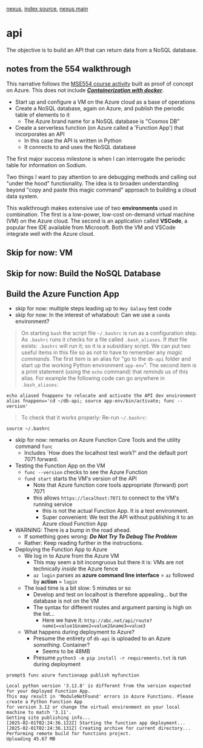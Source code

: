[nexus](https://robfatland.github.io/nexus), [index source](https://github.com/robfatland/nexus/blob/gh-pages/index.md), 
[nexus main](https://github.com/robfatland/nexus/tree/main)


# api


The objective is to build an API that can return data from a NoSQL database.


## notes from the 554 walkthrough

This narrative follows the [MSE554 course activity](https://cloudbank-project.github.io/az-serverless-tutorial/) 
built as proof of concept on Azure. This does not include 
[***Containerization with docker***](https://naclomi.github.io/containers-tutorial/).


- Start up and configure a VM on the Azure cloud as a base of operations
- Create a NoSQL database, again on Azure, and publish the periodic table of elements to it
    - The Azure brand name for a NoSQL database is "Cosmos DB"
- Create a serverless function (on Azure called a 'Function App') that incorporates an API
    - In this case the API is written in Python
    - It connects to and uses the NoSQL database
 

The first major success milestone is when I can interrogate the periodic table for information 
on Sodium. 


Two things I want to pay attention to are debugging methods and calling out "under the hood"
functionality. The idea is to broaden understanding beyond "copy and paste this magic command"
approach to building a cloud data system.


This walkthrough makes extensive use of two **environments** used in combination. The first is 
a low-power, low-cost on-demand virtual machine (VM) on the Azure cloud. The second is an application
called **VSCode**, a popular free IDE available from Microsoft. Both the VM and VSCode 
integrate well with the Azure cloud. 


## Skip for now: VM

## Skip for now: Build the NoSQL Database

## Build the Azure Function App

- skip for now: multiple steps leading up to `Hey Galaxy` test code
- skip for now: In the interest of whatabout: Can we use a `conda` environment?


> On starting `bash` the script file `~/.bashrc` is run as a configuration step.
> As `.bashrc` runs it checks for a file called `.bash_aliases`. If *that* file
> exists: `.bashrc` will run it; so it is a subsidiary script. We can put two
> useful items in this file so as not to have to remember any *magic commands*.
> The first item is an alias for "go to
> the `db-api` folder and start up the working Python environment `app-env`".
> The second item is a print statement (using the `echo` command) that *reminds*
> us of this alias. For example the following code can go anywhere in `.bash_aliases`:


```
echo aliased fnappenv to relocate and activate the API dev environment
alias fnappenv='cd ~/db-api; source app-env/bin/activate; func --version'
```

> To check that it works properly: Re-run `~/.bashrc`:


```
source ~/.bashrc
```

- skip for now: remarks on Azure Function Core Tools and the utility command `func`
    - Includes `How does the localhost test work?' and the default port 7071 forward.
- Testing the Function App on the VM
    - `func --version` checks to see the Azure Function 
    - `fund start` starts the VM's version of the API
        - Note that Azure function core tools appropriate (forward) port 7071
        - this allows `https://localhost:7071` to connect to the VM's running service
            - this is not the actual Function App. It is a test environment.
            - Super convenient: We test the API without publishing it to an Azure cloud Function App
- WARNING: There is a bump in the road ahead.
    - If something goes wrong: ***Do Not Try To Debug The Problem***
    - Rather: Keep reading further in the instructions.
- Deploying the Function App to Azure
    - We log in to Azure from the Azure VM
        - This may seem a bit incongruous but there it is: VMs are not technically *inside* the Azure fence
        - `az login` parses as **azure command line interface** = `az` followed by **action** = `login`
    - The load time is a bit slow: 5 minutes or so
        - Develop and test on localhost is therefore appealing... but the database is not on the VM
        - The syntax for different routes and argument parsing is high on the list...
            - Here we have it: `http://abc.net/api/route?name1=value1&name2=value2&name3=value3`
    - What happens during deployment to Azure?
        - Presume the entirety of `db-api` is uploaded to an Azure *something*. Container?
            - Seems to be 48MB
        - Presume `python3 -m pip install -r requirements.txt` is run during deployment

 
```
prompt$ func azure functionapp publish myfunction

Local python version '3.12.8' is different from the version expected for your deployed Function App.
This may result in 'ModuleNotFound' errors in Azure Functions. Please create a Python Function App
for version 3.12 or change the virtual environment on your local machine to match '3.11'.
Getting site publishing info...
[2025-02-01T02:24:36.122Z] Starting the function app deployment...
[2025-02-01T02:24:36.131Z] Creating archive for current directory...
Performing remote build for functions project.
Uploading 45.67 MB
```
    
